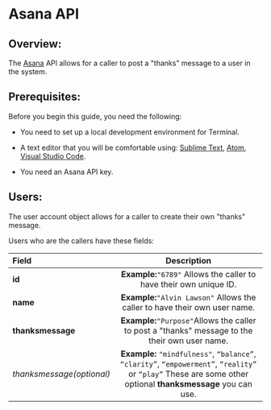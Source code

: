 # Asana API 

## Overview:

The [Asana] API allows for a caller to post a "thanks" message to a user in the system.

## Prerequisites:

Before you begin this guide, you need the following:

* You need to set up a local development environment for Terminal.

* A text editor that you will be comfortable using: [Sublime Text], [Atom], [Visual Studio Code]. 

* You need an Asana API key.

## Users:

The user account object allows for a caller to create their own "thanks" message.

Users who are the callers have these fields:

| Field         |                               Description                              |
|:---------------|:----------------------------------------------------------------------:|
| **id**            |  **Example:**`"6789"` Allows the caller to have their own unique ID.      |
| **name**        |  **Example:**`"Alvin Lawson"` Allows the caller to have their own user name. |
| **thanksmessage** |  **Example:**`"Purpose"`Allows the caller to post a "thanks" message to the their own user name.|
| *thanksmessage(optional)*| **Example:** `"mindfulness"`, `“balance”`, `“clarity”`, `“empowerment”`, `“reality”` or `“play”` These are some other optional **thanksmessage** you can use.|


[Asana]:https://asana.com/developers/api-reference/users
[Sublime Text]:https://www.sublimetext.com/
[Atom]:https://atom.io/
[Visual Studio Code]:https://code.visualstudio.com/
